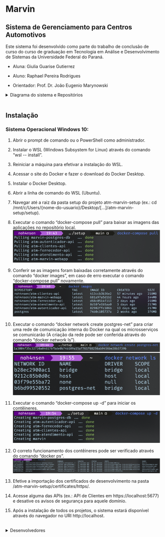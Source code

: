 # Marvin 
## Sistema de Gerenciamento para Centros Automotivos

Este sistema foi desenvolvido como parte do trabalho de conclusão de curso do curso de graduação em Tecnologia em Análise e Desenvolvimento de Sistemas da Universidade Federal do Paraná.

- Aluna: Giulia Guarise Gutierrez

- Aluno: Raphael Pereira Rodrigues

- Orientador: Prof. Dr. João Eugenio Marynowski

<details>
  <summary>Diagrama do sistema e Repositórios</summary>

![Diagrama do sistema](/images/marvin.png)

 - [Marvin Webapp](https://github.com/gguarise/marvin-webapp)
   * [Imagem no Docker hub](https://hub.docker.com/repository/docker/noh4nsen/atm-marvin-webapp)
 - [Autenticador](https://github.com/noh4nsen/atm-autenticador-api)
   * [Imagem no Docker hub](https://hub.docker.com/repository/docker/noh4nsen/atm-autenticador-api)
 - [Atendimento](https://github.com/noh4nsen/atm-atendimento-api)
   * [Imagem no Docker hub](https://hub.docker.com/repository/docker/noh4nsen/atm-atendimento-api) 
 - [Fornecedor](https://github.com/noh4nsen/atm-fornecedor-api)
   * [Imagem no Docker hub](https://hub.docker.com/repository/docker/noh4nsen/atm-fornecedor-api)  
 - [Clientes](https://github.com/noh4nsen/atm-clientes-api)
   * [Imagem no Docker hub](https://hub.docker.com/repository/docker/noh4nsen/atm-clientes-api)   
 - [Setup](https://github.com/noh4nsen/atm-marvin-setup)
</details>
<br>

## Instalação
### Sistema Operacional Windows 10:

1.	Abrir o prompt de comando ou o PowerShell como administrador.

2.	Instalar o WSL  (Windows Subsystem for Linux) através do comando “wsl -- install”.

3.	Reiniciar a máquina para efetivar a instalação do WSL.

4.	Acessar o site do Docker e fazer o download do Docker Desktop.

5.	Instalar o Docker Desktop.

6.	Abrir a linha de comando do WSL (Ubuntu).

7.	Navegar até a raiz da pasta setup do projeto atm-marvin-setup (ex.: cd /mnt/c/Users/{nome-do-usuario}/Desktop/[…]/atm-marvin-setup/setup).

8.	Executar o comando “docker-compose pull” para baixar as imagens das aplicações no repositório local.
![Comando para baixar as imagens.](/images/inst-8.png) 
9.	Conferir se as imagens foram baixadas corretamente através do comando “docker images”, em caso de erro executar o comando “docker-compose pull” novamente. 
![Listagem de imagens](/images/inst-9.png)
10.	Executar o comando “docker network create postgres-net” para criar uma rede de comunicação interna do Docker na qual os microsserviços se comunicarão (A criação da rede pode ser conferida através do comando “docker network ls”).
![Criação de rede interna](/images/inst-10.png) 
![Listagem de redes](/images/inst-10-2.png)
11.	Executar o comando “docker-compose up -d” para iniciar os contêineres.
![Comando para iniciar os contêineres](/images/inst-11.png) 
12.	O correto funcionamento dos contêineres pode ser verificado através do comando “docker ps”.
![Comando para listagem de contêineres ativos](/images/inst-12.png) 
13.	Efetive a importação dos certificados de desenvolvimento na pasta /atm-marvin-setup/certificates/https/.

14.	Acesse alguma das APIs (ex.: API de Clientes em https://localhost:5677) e desative os avisos de segurança para aquele domínio.

15.	Após a instalação de todos os projetos, o sistema estará disponível através do navegador no URI http://localhost.

<br>

<details>
  <summary>Desenvolvedores</summary>

 - Giulia Guarise Gutierrez [GitHub](https://github.com/gguarise)
 - Raphael Pereira Rodrigues [GitHub](https://github.com/noh4nsen)
</details>